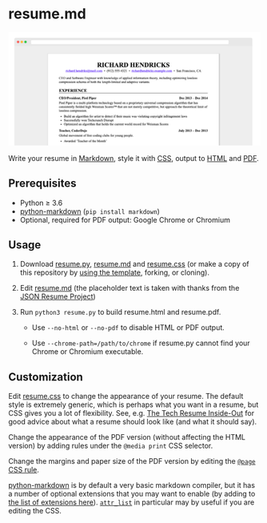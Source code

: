 # resume.md

![Resume](resume.png)

Write your resume in
[Markdown](https://raw.githubusercontent.com/mikepqr/resume.md/main/resume.md),
style it with [CSS](resume.css), output to [HTML](resume.html) and
[PDF](resume.pdf).

## Prerequisites

 - Python ≥ 3.6
 - [python-markdown](https://python-markdown.github.io/) (`pip install
   markdown`)
 - Optional, required for PDF output: Google Chrome or Chromium

## Usage

 1. Download [resume.py](resume.py), [resume.md](resume.md) and
    [resume.css](resume.css) (or make a copy of this repository by [using the
    template](https://github.com/mikepqr/resume.md/generate), forking, or
    cloning).

 2. Edit [resume.md](resume.md) (the placeholder text is taken with thanks from
    the [JSON Resume Project](https://jsonresume.org/themes/))

 3. Run `python3 resume.py` to build resume.html and resume.pdf.

     - Use `--no-html` or `--no-pdf` to disable HTML or PDF output.

     - Use `--chrome-path=/path/to/chrome` if resume.py cannot find your Chrome
       or Chromium executable.

## Customization

Edit [resume.css](resume.css) to change the appearance of your resume. The
default style is extremely generic, which is perhaps what you want in a resume,
but CSS gives you a lot of flexibility. See, e.g. [The Tech Resume
Inside-Out](https://www.thetechinterview.com/) for good advice about what a
resume should look like (and what it should say).

Change the appearance of the PDF version (without affecting the HTML version) by
adding rules under the `@media print` CSS selector.

Change the margins and paper size of the PDF version by editing the [`@page` CSS
rule](https://developer.mozilla.org/en-US/docs/Web/CSS/%40page/size).

[python-markdown](https://python-markdown.github.io/) is by default a very basic
markdown compiler, but it has a number of optional extensions that you may want
to enable (by adding to [the list of extensions
here](https://github.com/mikepqr/resume.md/blob/f1b0699a9b66833cb67bb59111f45a09ed3c0f7e/resume.py#L112)).
<code><a
href="https://python-markdown.github.io/extensions/attr_list/">attr_list</a></code>
in particular may by useful if you are editing the CSS.
